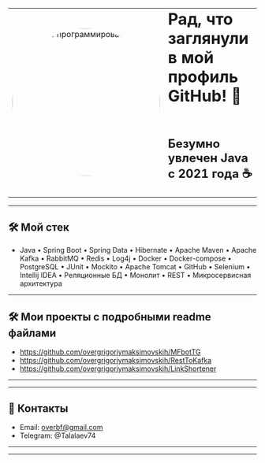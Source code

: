 
<table style="width: 100%; border: 0px;">
  <tr>
    <td>
      <a href="https://github.com/overgrigoriymaksimovskih">
        <img src="https://www.oracle.com/a/ocom/img/rc30v1-java-se.png" alt="а как тут программировать?" width="300" style="border-radius: 50%;">
      </a>
    </td>
    <td>
      <h1 style="margin-bottom: 0; margin-top: 0;">Рад, что заглянули в мой профиль GitHub!  👋</h1>
  <h2>
      <p style="margin-bottom: 0; margin-top: 0;">
        <br> Безумно увлечен Java с 2021 года ☕️
      </p>
  </h2>
    </td>
  </tr>
</table>




---
## 🛠️ Мой стек
* Java • Spring Boot • Spring Data • Hibernate • Apache Maven • Apache Kafka • RabbitMQ • Redis • Log4j • Docker • Docker-compose • PostgreSQL • JUnit • Mockito • Apache Tomcat • GitHub • Selenium • Intellij IDEA • Реляционные БД • Монолит • REST • Микросервисная архитектура


---
## 🛠️ Мои проекты с подробными readme файлами
*   https://github.com/overgrigoriymaksimovskih/MFbotTG
*   https://github.com/overgrigoriymaksimovskih/RestToKafka
*   https://github.com/overgrigoriymaksimovskih/LinkShortener
---
---

## 🤝 Контакты

*   Email: [overbf@gmail.com](mailto:overbf@gmail.com)
*   Telegram: @Talalaev74
---
---

